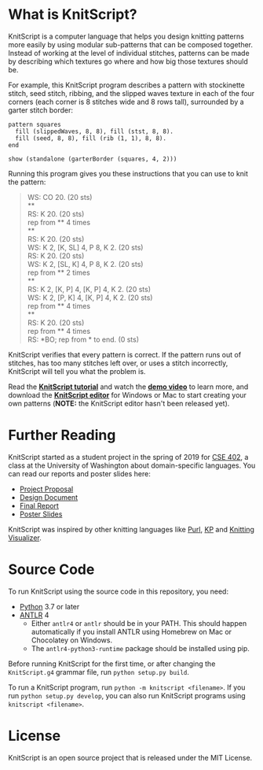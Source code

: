 # What is KnitScript?

KnitScript is a computer language that helps you design knitting patterns more easily by using modular sub-patterns that can be composed together. Instead of working at the level of individual stitches, patterns can be made by describing which textures go where and how big those textures should be.

For example, this KnitScript program describes a pattern with stockinette stitch, seed stitch, ribbing, and the slipped waves texture in each of the four corners (each corner is 8 stitches wide and 8 rows tall), surrounded by a garter stitch border:

    pattern squares
      fill (slippedWaves, 8, 8), fill (stst, 8, 8).
      fill (seed, 8, 8), fill (rib (1, 1), 8, 8).
    end

    show (standalone (garterBorder (squares, 4, 2)))

Running this program gives you these instructions that you can use to knit the pattern:

> WS: CO 20. (20 sts)  
> \*\*  
> RS: K 20. (20 sts)  
> rep from \*\* 4 times  
> \*\*  
> RS: K 20. (20 sts)  
> WS: K 2, [K, SL] 4, P 8, K 2. (20 sts)  
> RS: K 20. (20 sts)  
> WS: K 2, [SL, K] 4, P 8, K 2. (20 sts)  
> rep from \*\* 2 times  
> \*\*  
> RS: K 2, [K, P] 4, [K, P] 4, K 2. (20 sts)  
> WS: K 2, [P, K] 4, [K, P] 4, K 2. (20 sts)  
> rep from \*\* 4 times  
> \*\*  
> RS: K 20. (20 sts)  
> rep from \*\* 4 times  
> RS: \*BO; rep from \* to end. (0 sts)

KnitScript verifies that every pattern is correct. If the pattern runs out of stitches, has too many stitches left over, or uses a stitch incorrectly, KnitScript will tell you what the problem is.

Read the [**KnitScript tutorial**][tutorial] and watch the [**demo video**][demo] to learn more, and download the [**KnitScript editor**](https://bitbucket.org/logicologist/knitscript/downloads/) for Windows or Mac to start creating your own patterns (**NOTE:** the KnitScript editor hasn't been released yet).

# Further Reading

KnitScript started as a student project in the spring of 2019 for [CSE 402][cse402], a class at the University of Washington about domain-specific languages. You can read our reports and poster slides here:

* [Project Proposal][proposal]
* [Design Document][design-doc]
* [Final Report][report]
* [Poster Slides][poster]

KnitScript was inspired by other knitting languages like [Purl](http://chelsea.lol/purl-undergrad/), [KP](http://www.cs.cmu.edu/~taey/pub/knit.pdf) and [Knitting Visualizer](http://www.columbia.edu/~syy2114/knitting-visualizer/).

# Source Code

To run KnitScript using the source code in this repository, you need:

* [Python](https://www.python.org/) 3.7 or later
* [ANTLR](https://www.antlr.org/download.html) 4
    - Either `antlr4` or `antlr` should be in your PATH. This should happen automatically if you install ANTLR using Homebrew on Mac or Chocolatey on Windows.
    - The `antlr4-python3-runtime` package should be installed using pip.

Before running KnitScript for the first time, or after changing the `KnitScript.g4` grammar file, run `python setup.py build`.

To run a KnitScript program, run `python -m knitscript <filename>`. If you run `python setup.py develop`, you can also run KnitScript programs using `knitscript <filename>`.

# License

KnitScript is an open source project that is released under the MIT License.


[proposal]: https://docs.google.com/document/d/1HJaMU6nQh7hZbXyaBIFYdoHr-XjVUfyUXAm2qFd-q9o/edit?usp=sharing
[design-doc]: https://docs.google.com/document/d/1bXGWBJ_lnPc5Xc-QCefcFH5KNZkcsYDslpOo9RWE-is/edit?usp=sharing
[report]: https://docs.google.com/document/d/1aYORpi4gq3Y1R5aTd2yqlDE1VDverKlRFNv3xR3BcdQ/edit?usp=sharing
[poster]: https://drive.google.com/file/d/1F9-DcAWweqWQZeE_HwzfticYpjIXfc7i/view?usp=sharing
[demo]: https://drive.google.com/file/d/1QSRcMQy7tzoCxKIZ2CbPNWYG9alXEeUx/view?usp=sharing
[tutorial]: https://docs.google.com/document/d/1TqBz_DOn-wV0VecZOt3qUNojs47AlXf_VJXSXezxab4/edit?usp=sharing
[cse402]: https://docs.google.com/document/u/1/d/e/2PACX-1vS79XJNWlPB-KISMOiGQEg7RwwNQYnwlU8LV_Chrp7GnE3mQbd1wNCPNqaMkhu0Bmswmu3u8NF5t7Ue/pub